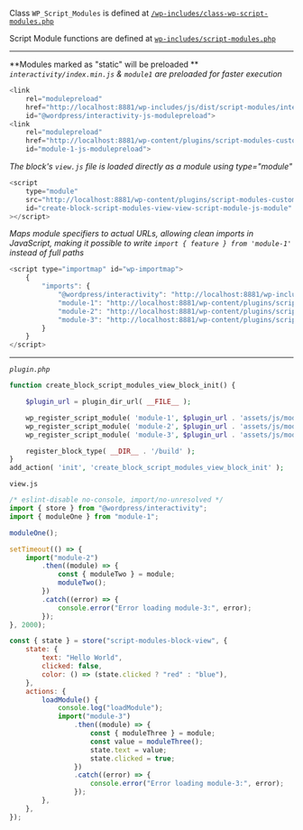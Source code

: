 Class `WP_Script_Modules` is defined at [`/wp-includes/class-wp-script-modules.php`](https://github.com/WordPress/wordpress-develop/blob/4d19161cdc4041e858ca69fad1dcca31cabec50b/src/wp-includes/class-wp-script-modules.php)

Script Module functions are defined at [`wp-includes/script-modules.php`](https://github.com/WordPress/wordpress-develop/blob/4d19161cdc4041e858ca69fad1dcca31cabec50b/src/wp-includes/script-modules.php)

---

**Modules marked as "static" will be preloaded **
_`interactivity/index.min.js` & `module1` are preloaded for faster execution_

```js
<link
    rel="modulepreload"
    href="http://localhost:8881/wp-includes/js/dist/script-modules/interactivity/index.min.js?ver=907ea3b2f317a78b7b9b"
    id="@wordpress/interactivity-js-modulepreload">
<link
    rel="modulepreload"
    href="http://localhost:8881/wp-content/plugins/script-modules-custom-webpack/assets/js/module1.js?ver=6.7.2"
    id="module-1-js-modulepreload">
```

_The block's `view.js` file is loaded directly as a module using type="module"_

```js
<script
	type="module"
	src="http://localhost:8881/wp-content/plugins/script-modules-custom-webpack/build/view.js?ver=db75adbd6c401122ef00"
	id="create-block-script-modules-view-view-script-module-js-module"
></script>
```

_Maps module specifiers to actual URLs, allowing clean imports in JavaScript, making it possible to write `import { feature } from 'module-1'` instead of full paths_

```js
<script type="importmap" id="wp-importmap">
	{
		"imports": {
			"@wordpress/interactivity": "http://localhost:8881/wp-includes/js/dist/script-modules/interactivity/index.min.js?ver=907ea3b2f317a78b7b9b",
			"module-1": "http://localhost:8881/wp-content/plugins/script-modules-custom-webpack/assets/js/module1.js?ver=6.7.2",
			"module-2": "http://localhost:8881/wp-content/plugins/script-modules-custom-webpack/assets/js/module2.js?ver=6.7.2",
			"module-3": "http://localhost:8881/wp-content/plugins/script-modules-custom-webpack/assets/js/module3.js?ver=6.7.2"
		}
	}
</script>
```

---

_`plugin.php`_

```php
function create_block_script_modules_view_block_init() {

	$plugin_url = plugin_dir_url( __FILE__ );

	wp_register_script_module( 'module-1', $plugin_url . 'assets/js/module1.js' );
	wp_register_script_module( 'module-2', $plugin_url . 'assets/js/module2.js' );
	wp_register_script_module( 'module-3', $plugin_url . 'assets/js/module3.js' );

	register_block_type( __DIR__ . '/build' );
}
add_action( 'init', 'create_block_script_modules_view_block_init' );

```

`view.js`

```js
/* eslint-disable no-console, import/no-unresolved */
import { store } from "@wordpress/interactivity";
import { moduleOne } from "module-1";

moduleOne();

setTimeout(() => {
	import("module-2")
		.then((module) => {
			const { moduleTwo } = module;
			moduleTwo();
		})
		.catch((error) => {
			console.error("Error loading module-3:", error);
		});
}, 2000);

const { state } = store("script-modules-block-view", {
	state: {
		text: "Hello World",
		clicked: false,
		color: () => (state.clicked ? "red" : "blue"),
	},
	actions: {
		loadModule() {
			console.log("loadModule");
			import("module-3")
				.then((module) => {
					const { moduleThree } = module;
					const value = moduleThree();
					state.text = value;
					state.clicked = true;
				})
				.catch((error) => {
					console.error("Error loading module-3:", error);
				});
		},
	},
});
```
